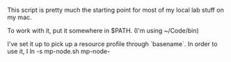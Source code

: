 This script is pretty much the starting point for most of my local lab stuff on my mac.

To work with it, put it somewhere in $PATH. (I'm using ~/Code/bin)

I've set it up to pick up a resource profile  through \`basename\`.
In order to use it, I ln -s mp-node.sh mp-node-<template>.sh in the same bin directory.

e.g.

`ls -l ~/Code/bin/mp*
lrwxr-xr-x  1 antoon.huiskens  staff    10 Nov 25 13:32 /Users/antoon.huiskens/Code/bin/mp-node-big.sh -> mp-node.sh
lrwxr-xr-x  1 antoon.huiskens  staff    10 Jan  8 10:53 /Users/antoon.huiskens/Code/bin/mp-node-controller.sh -> mp-node.sh
lrwxr-xr-x  1 antoon.huiskens  staff    10 Nov 25 13:32 /Users/antoon.huiskens/Code/bin/mp-node-small.sh -> mp-node.sh
lrwxr-xr-x  1 antoon.huiskens  staff    10 Apr 16 13:27 /Users/antoon.huiskens/Code/bin/mp-node-small16.sh -> mp-node.sh
-rwxr--r--  1 antoon.huiskens  staff  3489 Apr 22 22:38 /Users/antoon.huiskens/Code/bin/mp-node.sh`
